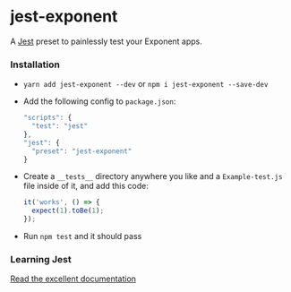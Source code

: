 # jest-exponent

A [Jest](https://facebook.github.io/jest/) preset to painlessly test
your Exponent apps.

### Installation

- `yarn add jest-exponent --dev` or `npm i jest-exponent --save-dev`
- Add the following config to `package.json`:

  ```js
  "scripts": {
    "test": "jest"
  },
  "jest": {
    "preset": "jest-exponent"
  }
  ```

- Create a `__tests__` directory anywhere you like and a `Example-test.js` file inside of it, and add this code:

  ```js
  it('works', () => {
    expect(1).toBe(1);
  });
  ```

- Run `npm test` and it should pass

### Learning Jest

[Read the excellent documentation](https://facebook.github.io/jest/)
